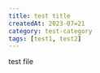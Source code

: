 ```yaml
---
title: test title
createdAt: 2023-07=21
category: test-category
tags: [test1, test2]
---
```


test file

